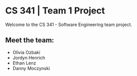 # CS 341 | Team 1 Project
Welcome to the CS 341 - Software Engineering team project.

## Meet the team:
* Olivia Ozbaki
* Jordyn Henrich
* Ethan Lenz
* Danny Moczynski
